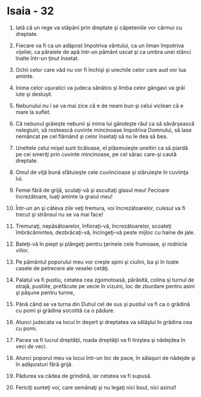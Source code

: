 # Isaia - 32

1. Iată că un rege va stăpâni prin dreptate şi căpeteniile vor cârmui cu dreptate.

2. Fiecare va fi ca un adăpost împotriva vântului, ca un liman împotriva vijeliei, ca pâraiele de apă într-un pământ uscat şi ca umbra unei stânci înalte într-un ţinut însetat.

3. Ochii celor care văd nu vor fi închişi şi urechile celor care aud vor lua aminte.

4. Inima celor uşuratici va judeca sănătos şi limba celor gângavi va grăi iute şi desluşit.

5. Nebunului nu i se va mai zice că e de neam bun şi celui viclean că e mare la suflet.

6. Că nebunul grăieşte nebunii şi inima lui gândeşte răul ca să săvârşească nelegiuiri, să rostească cuvinte mincinoase împotriva Domnului, să lase nemâncat pe cel flămând şi celor însetaţi să nu le dea să bea.

7. Uneltele celui mişel sunt ticăloase, el plăsmuieşte uneltiri ca să piardă pe cei smeriţi prin cuvinte mincinoase, pe cel sărac care-şi caută dreptate.

8. Omul de viţă bună sfătuieşte cele cuviincioase şi stăruieşte în cuviinţa lui.

9. Femei fără de grijă, sculaţi-vă şi ascultaţi glasul meu! Fecioare încrezătoare, luaţi aminte la graiul meu!

10. Într-un an şi câteva zile veţi tremura, voi încrezătoarelor, culesul va fi trecut şi strânsul nu se va mai face!

11. Tremuraţi, nepăsătoarelor, înfioraţi-vă, încrezătoarelor, scoateţi îmbrăcămintea, dezbrăcaţi-vă, încingeţi-vă peste mijloc cu haine de jale.

12. Bateţi-vă în piept şi plângeţi pentru ţarinele cele frumoase, şi rodnicia viilor.

13. Pe pământul poporului meu vor creşte spini şi ciulini, ba şi în toate casele de petrecere ale veselei cetăţi.

14. Palatul va fi pustiu, cetatea cea zgomotoasă, părăsită, colina şi turnul de strajă, pustiite, prefăcute pe vecie în vizuini, loc de zburdare pentru asini şi păşune pentru turme,

15. Până când se va turna din Duhul cel de sus şi pustiul va fi ca o grădină cu pomi şi grădina socotită ca o pădure.

16. Atunci judecata va locui în deşert şi dreptatea va sălăşlui în grădina cea cu pomi.

17. Pacea va fi lucrul dreptăţii, roada dreptăţii va fi liniştea şi nădejdea în veci de veci.

18. Atunci poporul meu va locui într-un loc de pace, în sălaşuri de nădejde şi în adăposturi fără grijă.

19. Pădurea va cădea de grindină, iar cetatea va fi supusă.

20. Fericiţi sunteţi voi, care semănaţi şi nu legaţi nici boul, nici asinul!

